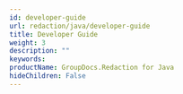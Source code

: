 ```yaml
---
id: developer-guide
url: redaction/java/developer-guide
title: Developer Guide
weight: 3
description: ""
keywords: 
productName: GroupDocs.Redaction for Java
hideChildren: False
---
```

